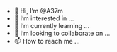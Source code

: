 - 👋 Hi, I’m @A37m
- 👀 I’m interested in ...
- 🌱 I’m currently learning ...
- 💞️ I’m looking to collaborate on ...
- 📫 How to reach me ...

<!---
A37m/A37m is a ✨ special ✨ repository because its `README.md` (this file) appears on your GitHub profile.
You can click the Preview link to take a look at your changes.
--->
